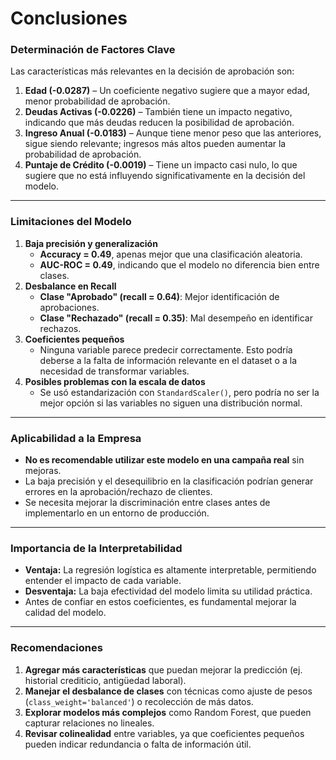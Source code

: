 # Conclusiones


### **Determinación de Factores Clave**  
Las características más relevantes en la decisión de aprobación son:
1. **Edad (-0.0287)** – Un coeficiente negativo sugiere que a mayor edad, menor probabilidad de aprobación.
2. **Deudas Activas (-0.0226)** – También tiene un impacto negativo, indicando que más deudas reducen la posibilidad de aprobación.
3. **Ingreso Anual (-0.0183)** – Aunque tiene menor peso que las anteriores, sigue siendo relevante; ingresos más altos pueden aumentar la probabilidad de aprobación.
4. **Puntaje de Crédito (-0.0019)** – Tiene un impacto casi nulo, lo que sugiere que no está influyendo significativamente en la decisión del modelo.

---

### **Limitaciones del Modelo**  
1. **Baja precisión y generalización**  
   - **Accuracy = 0.49**, apenas mejor que una clasificación aleatoria.  
   - **AUC-ROC = 0.49**, indicando que el modelo no diferencia bien entre clases.  
2. **Desbalance en Recall**  
   - **Clase "Aprobado" (recall = 0.64)**: Mejor identificación de aprobaciones.  
   - **Clase "Rechazado" (recall = 0.35)**: Mal desempeño en identificar rechazos.  
3. **Coeficientes pequeños**  
   - Ninguna variable parece predecir correctamente. Esto podría deberse a la falta de información relevante en el dataset o a la necesidad de transformar variables.  
4. **Posibles problemas con la escala de datos**  
   - Se usó estandarización con `StandardScaler()`, pero podría no ser la mejor opción si las variables no siguen una distribución normal.  

---

### **Aplicabilidad a la Empresa**
- **No es recomendable utilizar este modelo en una campaña real** sin mejoras.
- La baja precisión y el desequilibrio en la clasificación podrían generar errores en la aprobación/rechazo de clientes.
- Se necesita mejorar la discriminación entre clases antes de implementarlo en un entorno de producción.

---

### **Importancia de la Interpretabilidad**
- **Ventaja:** La regresión logística es altamente interpretable, permitiendo entender el impacto de cada variable.
- **Desventaja:** La baja efectividad del modelo limita su utilidad práctica.
- Antes de confiar en estos coeficientes, es fundamental mejorar la calidad del modelo.

---

### **Recomendaciones**
1. **Agregar más características** que puedan mejorar la predicción (ej. historial crediticio, antigüedad laboral).
2. **Manejar el desbalance de clases** con técnicas como ajuste de pesos (`class_weight='balanced'`) o recolección de más datos.
3. **Explorar modelos más complejos** como Random Forest, que pueden capturar relaciones no lineales.
4. **Revisar colinealidad** entre variables, ya que coeficientes pequeños pueden indicar redundancia o falta de información útil.